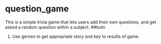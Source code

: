 # question_game
This is a simple trivia game that lets users add their own questions, and get asked a random question within a subject.
##todo
1. Use genres to get appropriate story and key to results of game.
